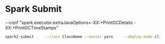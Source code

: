 # Spark Submit

--conf "spark.executor.extraJavaOptions=-XX:+PrintGCDetails -XX:+PrintGCTimeStamps"


```bash
spark2-submit     --class ClassName --master yarn     --deploy-mode client  --conf spark.driver.maxResultSize=0  --conf "spark.executor.extraJavaOptions=-XX:+UseG1GC "  --conf spark.driver.cores=1     --conf spark.executor.cores=7 --conf spark.yarn.executor.memoryOverhead=3072      --driver-memory 3G     --num-executors 6     --executor-memory 10G   path-to.jar  25
```